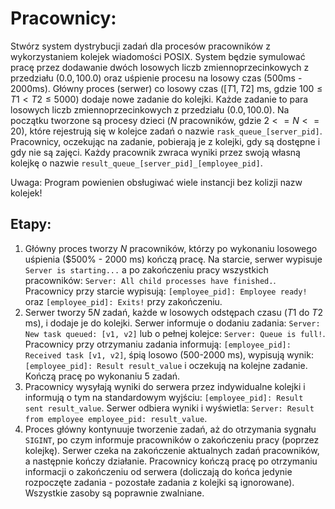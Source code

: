 # Pracownicy:

Stwórz system dystrybucji zadań dla procesów pracowników z wykorzystaniem kolejek wiadomości POSIX. System będzie symulować pracę przez dodawanie dwóch losowych liczb zmiennoprzecinkowych z przedziału $(0.0,100.0)$ oraz uśpienie procesu na losowy czas ($500$ms - $2000$ms).
Główny proces (serwer) co losowy czas ($[T1,T2]$ ms, gdzie $100 \leq T1 < T2 \leq 5000$) dodaje nowe zadanie do kolejki. Każde zadanie to para losowych liczb zmiennoprzecinkowych z przedziału $(0.0,100.0)$.
Na początku tworzone są procesy dzieci ($N$ pracowników, gdzie $2 <= N <= 20$), które rejestrują się w kolejce zadań o nazwie `rask_queue_[server_pid]`.
Pracownicy, oczekując na zadanie, pobierają je z kolejki, gdy są dostępne i gdy nie są zajęci. Każdy pracownik zwraca wyniki przez swoją własną kolejkę o nazwie `result_queue_[server_pid]_[employee_pid]`.

Uwaga: Program powienien obsługiwać wiele instancji bez kolizji nazw kolejek!

## Etapy:
1. Główny proces tworzy $N$ pracowników, którzy po wykonaniu losowego uśpienia ($500% - $2000$ ms) kończą pracę. Na starcie, serwer wypisuje `Server is starting...` a po zakończeniu pracy wszystkich pracowników: `Server: All child processes have finished.`. Pracownicy przy starcie wypisują: `[employee_pid]: Employee ready!` oraz `[employee_pid]: Exits!` przy zakończeniu.
2. Serwer tworzy $5N$ zadań, każde w losowych odstępach czasu ($T1$ do $T2$ ms), i dodaje je do kolejki. Serwer informuje o dodaniu zadania: `Server: New task queued: [v1, v2]` lub o pełnej kolejce: `Server: Queue is full!`. Pracownicy przy otrzymaniu zadania informują: `[employee_pid]: Received task [v1, v2]`, śpią losowo ($500$-$2000$ ms), wypisują wynik: `[employee_pid]: Result result_value` i oczekują na kolejne zadanie. Kończą pracę po wykonaniu $5$ zadań.
3. Pracownicy wysyłają wyniki do serwera przez indywidualne kolejki i informują o tym na standardowym wyjściu: `[employee_pid]: Result sent result_value`. Serwer odbiera wyniki i wyświetla: `Server: Result from employee employee_pid: result_value`.
4. Proces główny kontynuuje tworzenie zadań, aż do otrzymania sygnału `SIGINT`, po czym informuje pracowników o zakończeniu pracy (poprzez kolejkę). Serwer czeka na zakończenie aktualnych zadań pracowników, a następnie kończy działanie. Pracownicy kończą pracę po otrzymaniu informacji o zakończeniu od serwera (doliczają do końca jedynie rozpoczęte zadania - pozostałe zadania z kolejki są ignorowane). Wszystkie zasoby są poprawnie zwalniane.
